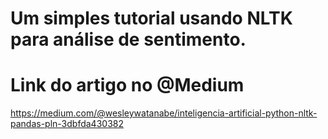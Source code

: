 # Um simples tutorial usando NLTK para análise de sentimento.



# Link do artigo no @Medium

https://medium.com/@wesleywatanabe/inteligencia-artificial-python-nltk-pandas-pln-3dbfda430382
